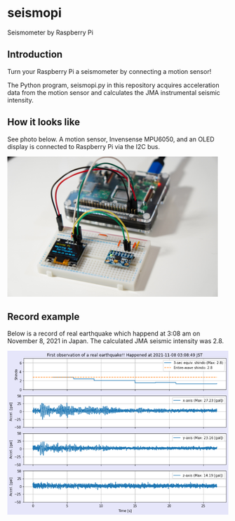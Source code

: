 # seismopi
Seismometer by Raspberry Pi

## Introduction
Turn your Raspberry Pi a seismometer by connecting a motion sensor!

The Python program, seismopi.py in this repository acquires acceleration data from the motion sensor and calculates the JMA instrumental seismic intensity.

## How it looks like
See photo below. A motion sensor, Invensense MPU6050, and an OLED display is connected to Raspberry Pi via the I2C bus.

<img src="DSC02809_2.JPG" width=480 />

## Record example
Below is a record of real earthquake which happend at 3:08 am on November 8, 2021 in Japan. The calculated JMA seismic intensity was 2.8.

<img src="real-earthquake.png" />
